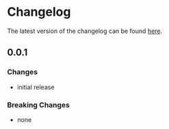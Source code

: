 # Changelog

The latest version of the changelog can be found [here](/Azure/bicep-registry-modules/blob/main/avm/res/key-vault/vault/access-policy/CHANGELOG.md).

## 0.0.1

### Changes

- initial release

### Breaking Changes

- none
